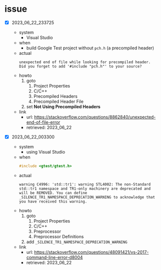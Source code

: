 # issue

- [x] 2023_06_22_233725
  - system
    - Visual Studio
  - when
    - build Google Test project without ``pch.h`` (a precompiled header)
  - actual
    ```
    unexpected end of file while looking for precompiled header. Did you forget to add '#include "pch.h"' to your source?
    ```
  - howto
    1. goto
        1. Project Properties
        2. C/C++
        3. Precompiled Headers
        4. Precompiled Header File
    2. set **Not Using Precompiled Headers**
  - link
    - url: https://stackoverflow.com/questions/8862840/unexpected-end-of-file-error
    - retrieved: 2023_06_22

- [x] 2023_06_22_003300
  - system
    - using Visual Studio
  - when
    ```cpp
    #include <gtest/gtest.h>
    ```
  - actual
    ```
    warning C4996: 'std::tr1': warning STL4002: The non-Standard std::tr1 namespace and TR1-only machinery are deprecated and will be REMOVED. You can define _SILENCE_TR1_NAMESPACE_DEPRECATION_WARNING to acknowledge that you have received this warning.
    ```
  - howto
    1. goto
       1. Project Properties
       2. C/C++
       3. Preprocessor
       4. Preprocessor Definitions
    2. add ``_SILENCE_TR1_NAMESPACE_DEPRECATION_WARNING``
  - link
    - url: https://stackoverflow.com/questions/48091421/vs-2017-command-line-error-d8004
    - retrieved: 2023_06_22
